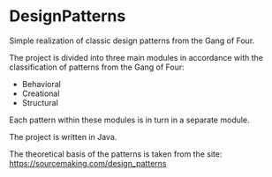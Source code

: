 # DesignPatterns
Simple realization of classic design patterns from the Gang of Four.

The project is divided into three main modules in accordance with the classification of patterns from the Gang of Four:
- Behavioral 
- Creational
- Structural

Each pattern within these modules is in turn in a separate module.

The project is written in Java.

The theoretical basis of the patterns is taken from the site: https://sourcemaking.com/design_patterns
